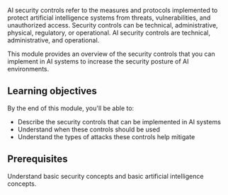 AI security controls refer to the measures and protocols implemented to protect artificial intelligence systems from threats, vulnerabilities, and unauthorized access. Security controls can be technical, administrative, physical, regulatory, or operational. AI security controls are technical, administrative, and operational.

This module provides an overview of the security controls that you can implement in AI systems to increase the security posture of AI environments.

## Learning objectives

By the end of this module, you'll be able to:

- Describe the security controls that can be implemented in AI systems
- Understand when these controls should be used
- Understand the types of attacks these controls help mitigate

## Prerequisites

Understand basic security concepts and basic artificial intelligence concepts.
